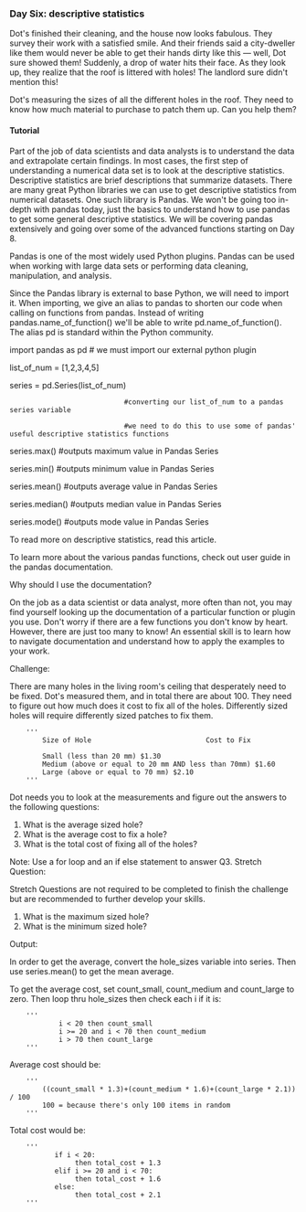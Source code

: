 ### Day Six: descriptive statistics
Dot's finished their cleaning, and the house now looks fabulous. They survey their work with a satisfied smile. And their friends said a city-dweller like them would never be able to get their hands dirty like this — well, Dot sure showed them! Suddenly, a drop of water hits their face. As they look up, they realize that the roof is littered with holes! The landlord sure didn't mention this!

Dot's measuring the sizes of all the different holes in the roof. They need to know how much material to purchase to patch them up. Can you help them?

#### Tutorial
Part of the job of data scientists and data analysts is to understand the data and extrapolate certain findings. In most cases, the first step of understanding a numerical data set is to look at the descriptive statistics. Descriptive statistics are brief descriptions that summarize datasets. There are many great Python libraries we can use to get descriptive statistics from numerical datasets. One such library is Pandas. We won't be going too in-depth with pandas today, just the basics to understand how to use pandas to get some general descriptive statistics. We will be covering pandas extensively and going over some of the advanced functions starting on Day 8.

Pandas is one of the most widely used Python plugins. Pandas can be used when working with large data sets or performing data cleaning, manipulation, and analysis.

Since the Pandas library is external to base Python, we will need to import it. When importing, we give an alias to pandas to shorten our code when calling on functions from pandas. Instead of writing pandas.name_of_function() we'll be able to write pd.name_of_function(). The alias pd is standard within the Python community.

import pandas as pd # we must import our external python plugin

list_of_num = [1,2,3,4,5]

series = pd.Series(list_of_num) 
                                
                                #converting our list_of_num to a pandas series variable
                                
                                #we need to do this to use some of pandas' useful descriptive statistics functions

series.max()    #outputs maximum value in Pandas Series

series.min()    #outputs minimum value in Pandas Series

series.mean()   #outputs average value in Pandas Series

series.median() #outputs median value in Pandas Series

series.mode()   #outputs mode value in Pandas Series

To read more on descriptive statistics, read this article.

To learn more about the various pandas functions, check out user guide in the pandas documentation.

Why should I use the documentation?

On the job as a data scientist or data analyst, more often than not, you may find yourself looking up the documentation of a particular function or plugin you use. Don't worry if there are a few functions you don't know by heart. However, there are just too many to know! An essential skill is to learn how to navigate documentation and understand how to apply the examples to your work.

Challenge:

There are many holes in the living room's ceiling that desperately need to be fixed. Dot's measured them, and in total there are about 100. They need to figure out how much does it cost to fix all of the holes. Differently sized holes will require differently sized patches to fix them.

        '''
            Size of Hole	                        Cost to Fix
            
            Small (less than 20 mm)	$1.30
            Medium (above or equal to 20 mm AND less than 70mm)	$1.60
            Large (above or equal to 70 mm)	$2.10
        '''
Dot needs you to look at the measurements and figure out the answers to the following questions:

1. What is the average sized hole?
2. What is the average cost to fix a hole?
3. What is the total cost of fixing all of the holes?

Note: Use a for loop and an if else statement to answer Q3.
Stretch Question:

Stretch Questions are not required to be completed to finish the challenge but are recommended to further develop your skills.

1. What is the maximum sized hole?
2. What is the minimum sized hole?

Output:

In order to get the average, convert the hole_sizes variable into series. 
Then use series.mean() to get the mean average.

To get the average cost, set count_small, count_medium and count_large to zero.
Then loop thru hole_sizes then check each i if it is:
        
        '''
                i < 20 then count_small
                i >= 20 and i < 70 then count_medium
                i > 70 then count_large
        '''
Average cost should be:

        '''
            ((count_small * 1.3)+(count_medium * 1.6)+(count_large * 2.1)) / 100
            100 = because there's only 100 items in random
        '''
Total cost would be:

        '''
               if i < 20:
                    then total_cost + 1.3
               elif i >= 20 and i < 70:
                    then total_cost + 1.6       
               else:
                    then total_cost + 2.1
        '''